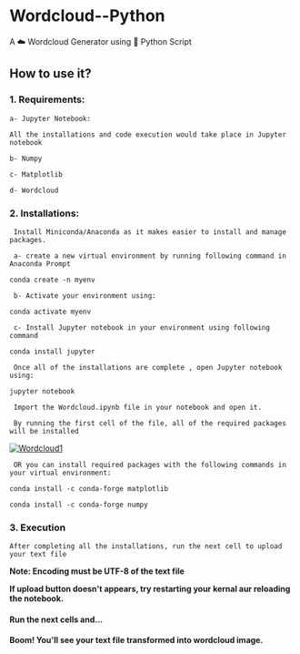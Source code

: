 # Wordcloud--Python

A :cloud: Wordcloud Generator using :snake: Python Script

## How to use it?

### 1. Requirements:

    a- Jupyter Notebook:

    All the installations and code execution would take place in Jupyter notebook 

    b- Numpy

    c- Matplotlib

    d- Wordcloud
    
 ### 2. Installations:

     Install Miniconda/Anaconda as it makes easier to install and manage packages.
   
     a- create a new virtual environment by running following command in Anaconda Prompt
     
```
conda create -n myenv
```
     b- Activate your environment using:
  
```
conda activate myenv
```
     
   
     c- Install Jupyter notebook in your environment using following command
   
```
conda install jupyter
```
   
     Once all of the installations are complete , open Jupyter notebook using:
   
```
jupyter notebook
```
      
     Import the Wordcloud.ipynb file in your notebook and open it.
   
     By running the first cell of the file, all of the required packages will be installed 
     
<a href="https://ibb.co/nrkmMPR"><img src="https://i.ibb.co/NxYC2T7/Wordcloud1.png" alt="Wordcloud1" border="0"></a>

     OR you can install required packages with the following commands in your virtual environment:
   
```
conda install -c conda-forge matplotlib
```
   
```
conda install -c conda-forge numpy
```
   
### 3. Execution

    After completing all the installations, run the next cell to upload your text file
   
   **Note: Encoding must be UTF-8 of the text file**
   
   **If upload button doesn't appears, try restarting your kernal aur reloading the notebook.**
   
   #### Run the next cells and...

   #### Boom! You'll see your text file transformed into wordcloud image.
   
   
   
